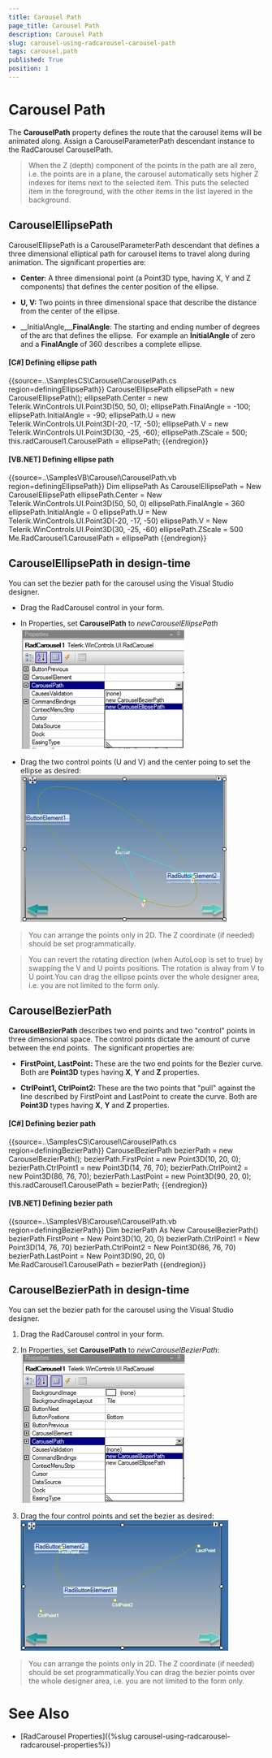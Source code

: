 ```yaml
---
title: Carousel Path
page_title: Carousel Path
description: Carousel Path
slug: carousel-using-radcarousel-carousel-path
tags: carousel,path
published: True
position: 1
---
```


# Carousel Path



The __CarouselPath__ property defines the route that the carousel items will be animated along. Assign a CarouselParameterPath descendant instance to the RadCarousel CarouselPath.

>When the Z (depth) component of the points in the path are all zero, i.e. the points are in a plane, the carousel automatically sets higher Z indexes for items next to the selected item. This puts the selected item in the foreground, with the other items in the list layered in the background.

## CarouselEllipsePath

CarouselEllipsePath is a CarouselParameterPath descendant that defines a three dimensional elliptical path for carousel items to travel along during animation. The significant properties are:

* __Center__: A three dimensional point (a Point3D type, having X, Y and Z components) that defines the center position of the ellipse.

* __U, V:__ Two points in three dimensional space that describe the distance from the center of the ellipse.

* __InitialAngle,____FinalAngle__: The starting and ending number of degrees of the arc that defines the ellipse.  For example an __InitialAngle__ of zero and a __FinalAngle__ of 360 describes a complete ellipse.

#### __[C#] Defining ellipse path__

{{source=..\SamplesCS\Carousel\CarouselPath.cs region=definingEllipsePath}}
	            CarouselEllipsePath ellipsePath = new CarouselEllipsePath();
	            ellipsePath.Center = new Telerik.WinControls.UI.Point3D(50, 50, 0);
	            ellipsePath.FinalAngle = -100;
	            ellipsePath.InitialAngle = -90;
	            ellipsePath.U = new Telerik.WinControls.UI.Point3D(-20, -17, -50);
	            ellipsePath.V = new Telerik.WinControls.UI.Point3D(30, -25, -60);
	            ellipsePath.ZScale = 500;
	            this.radCarousel1.CarouselPath = ellipsePath;
	{{endregion}}



#### __[VB.NET] Defining ellipse path__

{{source=..\SamplesVB\Carousel\CarouselPath.vb region=definingEllipsePath}}
	        Dim ellipsePath As CarouselEllipsePath = New CarouselEllipsePath
	        ellipsePath.Center = New Telerik.WinControls.UI.Point3D(50, 50, 0)
	        ellipsePath.FinalAngle = 360
	        ellipsePath.InitialAngle = 0
	        ellipsePath.U = New Telerik.WinControls.UI.Point3D(-20, -17, -50)
	        ellipsePath.V = New Telerik.WinControls.UI.Point3D(30, -25, -60)
	        ellipsePath.ZScale = 500
	        Me.RadCarousel1.CarouselPath = ellipsePath
	{{endregion}}



## CarouselEllipsePath in design-time

You can set the bezier path for the carousel using the Visual Studio designer.

*  
  	Drag the RadCarousel control in your form.
  

*  In Properties, set __CarouselPath__ to *newCarouselEllipsePath*![carousel-using-radcorousel-carousel-carousel-path 001](images/carousel-using-radcorousel-carousel-carousel-path001.png)

* Drag the two control points (U and V) and the center poing to set the ellipse as desired:
![carousel-using-radcorousel-carousel-carousel-path 002](images/carousel-using-radcorousel-carousel-carousel-path002.png)

>You can arrange the points only in 2D. The Z coordinate (if needed) should be set programmatically.

>You can revert the rotating direction (when AutoLoop is set to true) by swapping the V and U points positions. The rotation is alway from V to U point.You can drag the ellipse points over the whole designer area, i.e. you are not limited to the form only.

## CarouselBezierPath

__CarouselBezierPath__ describes two end points and two "control" points in three dimensional space. The control points dictate the amount of curve between the end points.  The significant properties are:

* __FirstPoint, LastPoint:__ These are the two end points for the Bezier curve. Both are __Point3D__ types having __X__, __Y__ and __Z__ properties.

* __CtrlPoint1, CtrlPoint2:__ These are the two points that "pull" against the line described by FirstPoint and LastPoint to create the curve. Both are __Point3D__ types having __X__, __Y__ and __Z__ properties.

#### __[C#] Defining bezier path__

{{source=..\SamplesCS\Carousel\CarouselPath.cs region=definingBezierPath}}
	            CarouselBezierPath bezierPath = new CarouselBezierPath();
	            bezierPath.FirstPoint = new Point3D(10, 20, 0);
	            bezierPath.CtrlPoint1 = new Point3D(14, 76, 70);
	            bezierPath.CtrlPoint2 = new Point3D(86, 76, 70);
	            bezierPath.LastPoint = new Point3D(90, 20, 0);
	            this.radCarousel1.CarouselPath = bezierPath;
	{{endregion}}



#### __[VB.NET] Defining bezier path__

{{source=..\SamplesVB\Carousel\CarouselPath.vb region=definingBezierPath}}
	        Dim bezierPath As New CarouselBezierPath()
	        bezierPath.FirstPoint = New Point3D(10, 20, 0)
	        bezierPath.CtrlPoint1 = New Point3D(14, 76, 70)
	        bezierPath.CtrlPoint2 = New Point3D(86, 76, 70)
	        bezierPath.LastPoint = New Point3D(90, 20, 0)
	        Me.RadCarousel1.CarouselPath = bezierPath
	{{endregion}}





## CarouselBezierPath in design-time

You can set the bezier path for the carousel using the Visual Studio designer.

1. Drag the RadCarousel control in your form.

1.  In Properties, set __CarouselPath__ to *newCarouselBezierPath*:
  ![carousel-using-radcorousel-carousel-carousel-path 003](images/carousel-using-radcorousel-carousel-carousel-path003.png)

1. Drag the four control points and set the bezier as desired:
  ![carousel-using-radcorousel-carousel-carousel-path 004](images/carousel-using-radcorousel-carousel-carousel-path004.png)

>You can arrange the points only in 2D. The Z coordinate (if needed) should be set programmatically.You can drag the bezier points over the whole designer area, i.e. you are not limited to the form only.

# See Also

 * [RadCarousel Properties]({%slug carousel-using-radcarousel-radcarousel-properties%})
